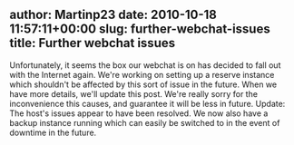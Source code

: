 author: Martinp23
date: 2010-10-18 11:57:11+00:00
slug: further-webchat-issues
title: Further webchat issues
---

Unfortunately, it seems the box our webchat is on has decided to fall out with the Internet again. We're working on setting up a reserve instance which shouldn't be affected by this sort of issue in the future. When we have more details, we'll update this post. We're really sorry for the inconvenience this causes, and guarantee it will be less in future.
Update: The host's issues appear to have been resolved. We now also have a backup instance running which can easily be switched to in the event of downtime in the future.
